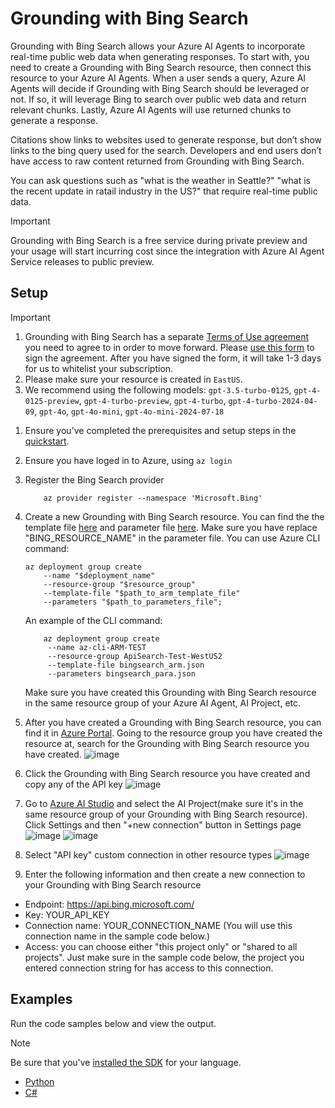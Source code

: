 # Grounding with Bing Search 

Grounding with Bing Search allows your Azure AI Agents to incorporate real-time public web data when generating responses. To start with, you need to create a Grounding with Bing Search resource, then connect this resource to your Azure AI Agents. When a user sends a query, Azure AI Agents will decide if Grounding with Bing Search should be leveraged or not. If so, it will leverage Bing to search over public web data and return relevant chunks. Lastly, Azure AI Agents will use returned chunks to generate a response.  

Citations show links to websites used to generate response, but don’t show links to the bing query used for the search. Developers and end users don’t have access to raw content returned from Grounding with Bing Search. 

You can ask questions such as "what is the weather in Seattle?" "what is the recent update in ratail industry in the US?" that require real-time public data.

> [!IMPORTANT]
Grounding with Bing Search is a free service during private preview and your usage will start incurring cost since the integration with Azure AI Agent Service releases to public preview.	 

## Setup  

> [!IMPORTANT]
> 1. Grounding with Bing Search has a separate [Terms of Use agreement](https://www.microsoft.com/en-us/bing/apis/grounding-legal-preview) you need to agree to in order to move forward. Please [use this form](https://forms.office.com/r/2j3Sgu8S9K) to sign the agreement. After you have signed the form, it will take 1-3 days for us to whitelist your subscription.
> 2. Please make sure your resource is created in `EastUS`.
> 3. We recommend using the following models: `gpt-3.5-turbo-0125`, `gpt-4-0125-preview`, `gpt-4-turbo-preview`, `gpt-4-turbo`, `gpt-4-turbo-2024-04-09`, `gpt-4o`, `gpt-4o-mini`, `gpt-4o-mini-2024-07-18`

1. Ensure you've completed the prerequisites and setup steps in the [quickstart](../../quickstart.md).

1. Ensure you have loged in to Azure, using `az login`

1. Register the Bing Search provider
   ```console
       az provider register --namespace 'Microsoft.Bing'
   ```

1. Create a new Grounding with Bing Search resource. You can find the the template file [here](./bingsearch_arm.json) and parameter file [here](./bingsearch_para.json). Make sure you have replace "BING_RESOURCE_NAME" in the parameter file. You can use Azure CLI command: 
    
    ```console
    az deployment group create​  
        --name "$deployment_name"​  
        --resource-group "$resource_group"​  
        --template-file "$path_to_arm_template_file"​  
        --parameters "$path_to_parameters_file";​  
    ```
    An example of the CLI command:
   ```console
       az deployment group create​  
        --name az-cli-ARM-TEST 
        --resource-group ApiSearch-Test-WestUS2
        --template-file bingsearch_arm.json
        --parameters bingsearch_para.json
    ```
   Make sure you have created this Grounding with Bing Search resource in the same resource group of your Azure AI Agent, AI Project, etc.
1. After you have created a Grounding with Bing Search resource, you can find it in [Azure Portal](https://ms.portal.azure.com/#home). Going to the resource group you have created the resource at, search for the Grounding with Bing Search resource you have created.
![image](https://github.com/user-attachments/assets/3b22c48d-987c-4234-a9eb-67aefe3af81c)
1. Click the Grounding with Bing Search resource you have created and copy any of the API key
![image](https://github.com/user-attachments/assets/be98e07d-c91d-4ff9-a97c-6f02c3265221)
1. Go to [Azure AI Studio](https://ai.azure.com/) and select the AI Project(make sure it's in the same resource group of your Grounding with Bing Search resource). Click Settings and then "+new connection" button in Settings page
![image](https://github.com/user-attachments/assets/28bfebda-f3a4-4638-b714-a128a8fa48cb)
![image](https://github.com/user-attachments/assets/7bb9c98e-dd46-4031-be9d-17c70613f222)
1. Select "API key" custom connection in other resource types
![image](https://github.com/user-attachments/assets/7577c912-cf0f-433a-910b-3d9e0ad138c4)
1. Enter the following information and then create a new connection to your Grounding with Bing Search resource
- Endpoint: https://api.bing.microsoft.com/
- Key: YOUR_API_KEY
- Connection name: YOUR_CONNECTION_NAME (You will use this connection name in the sample code below.)
- Access: you can choose either "this project only" or "shared to all projects". Just make sure in the sample code below, the project you entered connection string for has access to this connection.


## Examples

Run the code samples below and view the output. 

>[!NOTE]
> Be sure that you've [installed the SDK](../../quickstart.md#install-the-sdk-package) for your language.

* [Python](./bing-python.py)
* [C#](./BingSearch.cs)
